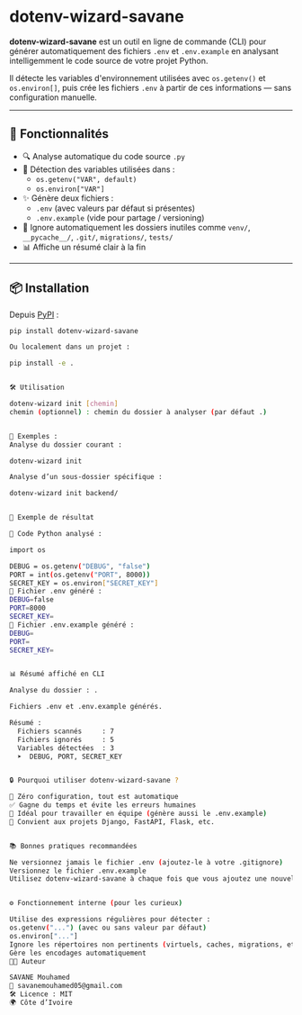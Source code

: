 # dotenv-wizard-savane

**dotenv-wizard-savane** est un outil en ligne de commande (CLI) pour générer automatiquement des fichiers `.env` et `.env.example` en analysant intelligemment le code source de votre projet Python.

Il détecte les variables d'environnement utilisées avec `os.getenv()` et `os.environ[]`, puis crée les fichiers `.env` à partir de ces informations — sans configuration manuelle.

---

## 🚀 Fonctionnalités

- 🔍 Analyse automatique du code source `.py`
- 🧠 Détection des variables utilisées dans :
  - `os.getenv("VAR", default)`
  - `os.environ["VAR"]`
- ✨ Génère deux fichiers :
  - `.env` (avec valeurs par défaut si présentes)
  - `.env.example` (vide pour partage / versioning)
- 🧹 Ignore automatiquement les dossiers inutiles comme `venv/`, `__pycache__/`, `.git/`, `migrations/`, `tests/`
- 📊 Affiche un résumé clair à la fin

---

## 📦 Installation

Depuis [PyPI](https://pypi.org/project/dotenv-wizard-savane/) :

```bash
pip install dotenv-wizard-savane

Ou localement dans un projet :

pip install -e .


🛠️ Utilisation

dotenv-wizard init [chemin]
chemin (optionnel) : chemin du dossier à analyser (par défaut .)


📌 Exemples :
Analyse du dossier courant :

dotenv-wizard init

Analyse d’un sous-dossier spécifique :

dotenv-wizard init backend/


📁 Exemple de résultat

🎯 Code Python analysé :

import os

DEBUG = os.getenv("DEBUG", "false")
PORT = int(os.getenv("PORT", 8000))
SECRET_KEY = os.environ["SECRET_KEY"]
📄 Fichier .env généré :
DEBUG=false
PORT=8000
SECRET_KEY=
📄 Fichier .env.example généré :
DEBUG=
PORT=
SECRET_KEY=


📊 Résumé affiché en CLI

Analyse du dossier : .

Fichiers .env et .env.example générés.

Résumé :
  Fichiers scannés     : 7
  Fichiers ignorés     : 5
  Variables détectées  : 3
  ➤  DEBUG, PORT, SECRET_KEY


🔒 Pourquoi utiliser dotenv-wizard-savane ?

🧠 Zéro configuration, tout est automatique
✅ Gagne du temps et évite les erreurs humaines
🤝 Idéal pour travailler en équipe (génère aussi le .env.example)
📁 Convient aux projets Django, FastAPI, Flask, etc.


📚 Bonnes pratiques recommandées

Ne versionnez jamais le fichier .env (ajoutez-le à votre .gitignore)
Versionnez le fichier .env.example
Utilisez dotenv-wizard-savane à chaque fois que vous ajoutez une nouvelle variable dans le code


⚙️ Fonctionnement interne (pour les curieux)

Utilise des expressions régulières pour détecter :
os.getenv("...") (avec ou sans valeur par défaut)
os.environ["..."]
Ignore les répertoires non pertinents (virtuels, caches, migrations, etc.)
Gère les encodages automatiquement
🧑‍💻 Auteur

SAVANE Mouhamed
📧 savanemouhamed05@gmail.com
🛠️ Licence : MIT
🌍 Côte d’Ivoire
